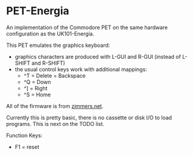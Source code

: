 PET-Energia
===========

An implementation of the Commodore PET on the same hardware configuration
as the UK101-Energia.

This PET emulates the graphics keyboard:
- graphics characters are produced with L-GUI and R-GUI (instead of L-SHIFT and 
R-SHIFT)
- the usual control keys work with additional mappings:
  - ^T = Delete = Backspace
  - ^Q = Down
  - ^] = Right
  - ^S = Home

All of the firmware is from [zimmers.net](http://www.zimmers.net/anonftp/pub/cbm/firmware/computers/pet/index.html).

Currently this is pretty basic, there is no cassette or disk I/O to load
programs. This is next on the TODO list.

Function Keys:
- F1 = reset
